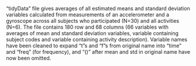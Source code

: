 “tidyData” file gives averages of all estimated means and standard deviation variables calculated from measurements of an accelerometer and a gyroscope across all subjects who participated (N=30) and all activities (N=6). 
The file contains 180 row and 68 columns (66 variables with averages of mean and standard deviation variables, variable containing subject codes and variable containing activity description). 
Variable names have been cleaned to expand “t”s and “f”s from original name into “time” and “freq” (for frequency), and “()” after mean and std in original name have now been omitted.
